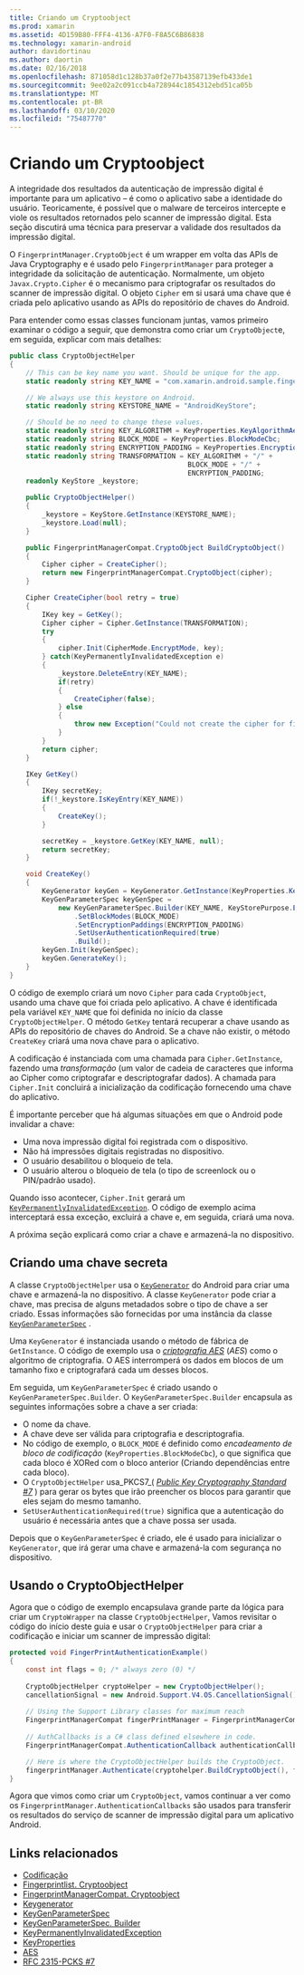 ```yaml
---
title: Criando um Cryptoobject
ms.prod: xamarin
ms.assetid: 4D159B80-FFF4-4136-A7F0-F8A5C6B86838
ms.technology: xamarin-android
author: davidortinau
ms.author: daortin
ms.date: 02/16/2018
ms.openlocfilehash: 871058d1c128b37a0f2e77b43587139efb433de1
ms.sourcegitcommit: 9ee02a2c091ccb4a728944c1854312ebd51ca05b
ms.translationtype: MT
ms.contentlocale: pt-BR
ms.lasthandoff: 03/10/2020
ms.locfileid: "75487770"
---
```

# <a name="creating-a-cryptoobject"></a>Criando um Cryptoobject

A integridade dos resultados da autenticação de impressão digital é importante para um aplicativo &ndash; é como o aplicativo sabe a identidade do usuário. Teoricamente, é possível que o malware de terceiros intercepte e viole os resultados retornados pelo scanner de impressão digital. Esta seção discutirá uma técnica para preservar a validade dos resultados da impressão digital. 

O `FingerprintManager.CryptoObject` é um wrapper em volta das APIs de Java Cryptography e é usado pelo `FingerprintManager` para proteger a integridade da solicitação de autenticação. Normalmente, um objeto `Javax.Crypto.Cipher` é o mecanismo para criptografar os resultados do scanner de impressão digital. O objeto `Cipher` em si usará uma chave que é criada pelo aplicativo usando as APIs do repositório de chaves do Android.

Para entender como essas classes funcionam juntas, vamos primeiro examinar o código a seguir, que demonstra como criar um `CryptoObject`e, em seguida, explicar com mais detalhes:

```csharp
public class CryptoObjectHelper
{
    // This can be key name you want. Should be unique for the app.
    static readonly string KEY_NAME = "com.xamarin.android.sample.fingerprint_authentication_key";

    // We always use this keystore on Android.
    static readonly string KEYSTORE_NAME = "AndroidKeyStore";

    // Should be no need to change these values.
    static readonly string KEY_ALGORITHM = KeyProperties.KeyAlgorithmAes;
    static readonly string BLOCK_MODE = KeyProperties.BlockModeCbc;
    static readonly string ENCRYPTION_PADDING = KeyProperties.EncryptionPaddingPkcs7;
    static readonly string TRANSFORMATION = KEY_ALGORITHM + "/" +
                                            BLOCK_MODE + "/" +
                                            ENCRYPTION_PADDING;
    readonly KeyStore _keystore;

    public CryptoObjectHelper()
    {
        _keystore = KeyStore.GetInstance(KEYSTORE_NAME);
        _keystore.Load(null);
    }

    public FingerprintManagerCompat.CryptoObject BuildCryptoObject()
    {
        Cipher cipher = CreateCipher();
        return new FingerprintManagerCompat.CryptoObject(cipher);
    }

    Cipher CreateCipher(bool retry = true)
    {
        IKey key = GetKey();
        Cipher cipher = Cipher.GetInstance(TRANSFORMATION);
        try
        {
            cipher.Init(CipherMode.EncryptMode, key);
        } catch(KeyPermanentlyInvalidatedException e)
        {
            _keystore.DeleteEntry(KEY_NAME);
            if(retry)
            {
                CreateCipher(false);
            } else
            {
                throw new Exception("Could not create the cipher for fingerprint authentication.", e);
            }
        }
        return cipher;
    }

    IKey GetKey()
    {
        IKey secretKey;
        if(!_keystore.IsKeyEntry(KEY_NAME))
        {
            CreateKey();
        }

        secretKey = _keystore.GetKey(KEY_NAME, null);
        return secretKey;
    }

    void CreateKey()
    {
        KeyGenerator keyGen = KeyGenerator.GetInstance(KeyProperties.KeyAlgorithmAes, KEYSTORE_NAME);
        KeyGenParameterSpec keyGenSpec =
            new KeyGenParameterSpec.Builder(KEY_NAME, KeyStorePurpose.Encrypt | KeyStorePurpose.Decrypt)
                .SetBlockModes(BLOCK_MODE)
                .SetEncryptionPaddings(ENCRYPTION_PADDING)
                .SetUserAuthenticationRequired(true)
                .Build();
        keyGen.Init(keyGenSpec);
        keyGen.GenerateKey();
    }
}
```

O código de exemplo criará um novo `Cipher` para cada `CryptoObject`, usando uma chave que foi criada pelo aplicativo. A chave é identificada pela variável `KEY_NAME` que foi definida no início da classe `CryptoObjectHelper`. O método `GetKey` tentará recuperar a chave usando as APIs do repositório de chaves do Android. Se a chave não existir, o método `CreateKey` criará uma nova chave para o aplicativo.

A codificação é instanciada com uma chamada para `Cipher.GetInstance`, fazendo uma _transformação_ (um valor de cadeia de caracteres que informa ao Cipher como criptografar e descriptografar dados). A chamada para `Cipher.Init` concluirá a inicialização da codificação fornecendo uma chave do aplicativo. 

É importante perceber que há algumas situações em que o Android pode invalidar a chave: 

- Uma nova impressão digital foi registrada com o dispositivo.
- Não há impressões digitais registradas no dispositivo.
- O usuário desabilitou o bloqueio de tela.
- O usuário alterou o bloqueio de tela (o tipo de screenlock ou o PIN/padrão usado).

Quando isso acontecer, `Cipher.Init` gerará um [`KeyPermanentlyInvalidatedException`](https://developer.android.com/reference/android/security/keystore/KeyPermanentlyInvalidatedException.html). O código de exemplo acima interceptará essa exceção, excluirá a chave e, em seguida, criará uma nova.

A próxima seção explicará como criar a chave e armazená-la no dispositivo.

## <a name="creating-a-secret-key"></a>Criando uma chave secreta

A classe `CryptoObjectHelper` usa o [`KeyGenerator`](xref:Javax.Crypto.KeyGenerator) do Android para criar uma chave e armazená-la no dispositivo. A classe `KeyGenerator` pode criar a chave, mas precisa de alguns metadados sobre o tipo de chave a ser criado. Essas informações são fornecidas por uma instância da classe [`KeyGenParameterSpec`](https://developer.android.com/reference/android/security/keystore/KeyGenParameterSpec.html) . 

Uma `KeyGenerator` é instanciada usando o método de fábrica de `GetInstance`. O código de exemplo usa o [_criptografia AES_](https://en.wikipedia.org/wiki/Advanced_Encryption_Standard) (_AES_) como o algoritmo de criptografia. O AES interromperá os dados em blocos de um tamanho fixo e criptografará cada um desses blocos.

Em seguida, um `KeyGenParameterSpec` é criado usando o `KeyGenParameterSpec.Builder`. O `KeyGenParameterSpec.Builder` encapsula as seguintes informações sobre a chave a ser criada:

- O nome da chave.
- A chave deve ser válida para criptografia e descriptografia.
- No código de exemplo, o `BLOCK_MODE` é definido como _encadeamento de bloco de codificação_ (`KeyProperties.BlockModeCbc`), o que significa que cada bloco é XORed com o bloco anterior (Criando dependências entre cada bloco). 
- O `CryptoObjectHelper` usa_PKCS7_( [_Public Key Cryptography Standard #7_](https://tools.ietf.org/html/rfc2315) ) para gerar os bytes que irão preencher os blocos para garantir que eles sejam do mesmo tamanho.
- `SetUserAuthenticationRequired(true)` significa que a autenticação do usuário é necessária antes que a chave possa ser usada.

Depois que o `KeyGenParameterSpec` é criado, ele é usado para inicializar o `KeyGenerator`, que irá gerar uma chave e armazená-la com segurança no dispositivo. 

## <a name="using-the-cryptoobjecthelper"></a>Usando o CryptoObjectHelper

Agora que o código de exemplo encapsulava grande parte da lógica para criar um `CryptoWrapper` na classe `CryptoObjectHelper`, Vamos revisitar o código do início deste guia e usar o `CryptoObjectHelper` para criar a codificação e iniciar um scanner de impressão digital: 

```csharp
protected void FingerPrintAuthenticationExample()
{
    const int flags = 0; /* always zero (0) */
    
    CryptoObjectHelper cryptoHelper = new CryptoObjectHelper();
    cancellationSignal = new Android.Support.V4.OS.CancellationSignal();
    
    // Using the Support Library classes for maximum reach
    FingerprintManagerCompat fingerPrintManager = FingerprintManagerCompat.From(this);
    
    // AuthCallbacks is a C# class defined elsewhere in code.
    FingerprintManagerCompat.AuthenticationCallback authenticationCallback = new MyAuthCallbackSample(this);

    // Here is where the CryptoObjectHelper builds the CryptoObject. 
    fingerprintManager.Authenticate(cryptohelper.BuildCryptoObject(), flags, cancellationSignal, authenticationCallback, null);
}
```

Agora que vimos como criar um `CryptoObject`, vamos continuar a ver como os `FingerprintManager.AuthenticationCallbacks` são usados para transferir os resultados do serviço de scanner de impressão digital para um aplicativo Android.

## <a name="related-links"></a>Links relacionados

- [Codificação](xref:Javax.Crypto.Cipher)
- [Fingerprintlist. Cryptoobject](https://developer.android.com/reference/android/hardware/fingerprint/FingerprintManager.CryptoObject.html)
- [FingerprintManagerCompat. Cryptoobject](https://developer.android.com/reference/android/support/v4/hardware/fingerprint/FingerprintManagerCompat.CryptoObject.html)
- [Keygenerator](xref:Javax.Crypto.KeyGenerator)
- [KeyGenParameterSpec](https://developer.android.com/reference/android/security/keystore/KeyGenParameterSpec.html)
- [KeyGenParameterSpec. Builder](https://developer.android.com/reference/android/security/keystore/KeyGenParameterSpec.Builder.html)
- [KeyPermanentlyInvalidatedException](https://developer.android.com/reference/android/security/keystore/KeyPermanentlyInvalidatedException.html)
- [KeyProperties](https://developer.android.com/reference/android/security/keystore/KeyProperties.html)
- [AES](https://en.wikipedia.org/wiki/Advanced_Encryption_Standard)
- [RFC 2315-PCKS #7](https://tools.ietf.org/html/rfc2315)
